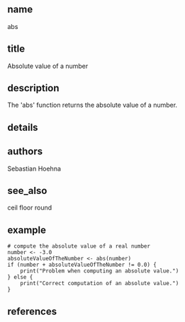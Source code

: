 ## name
abs
## title
Absolute value of a number
## description
The 'abs' function returns the absolute value of a number.
## details
## authors
Sebastian Hoehna
## see_also
ceil
floor
round
## example
	# compute the absolute value of a real number
	number <- -3.0
	absoluteValueOfTheNumber <- abs(number)
	if (number + absoluteValueOfTheNumber != 0.0) {
	    print("Problem when computing an absolute value.")
	} else {
	    print("Correct computation of an absolute value.")
	}
	
## references
